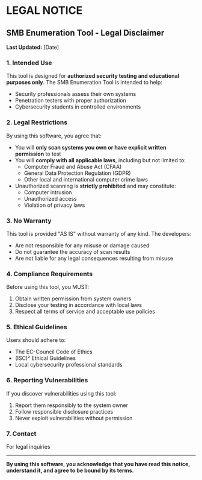 # LEGAL NOTICE

## SMB Enumeration Tool - Legal Disclaimer

**Last Updated:** [Date]

### 1. Intended Use
This tool is designed for **authorized security testing and educational purposes only**. The SMB Enumeration Tool is intended to help:

- Security professionals assess their own systems
- Penetration testers with proper authorization
- Cybersecurity students in controlled environments

### 2. Legal Restrictions
By using this software, you agree that:

- You will **only scan systems you own or have explicit written permission** to test
- You will **comply with all applicable laws**, including but not limited to:
  - Computer Fraud and Abuse Act (CFAA)
  - General Data Protection Regulation (GDPR)
  - Other local and international computer crime laws
- Unauthorized scanning is **strictly prohibited** and may constitute:
  - Computer intrusion
  - Unauthorized access
  - Violation of privacy laws

### 3. No Warranty
This tool is provided "AS IS" without warranty of any kind. The developers:

- Are not responsible for any misuse or damage caused
- Do not guarantee the accuracy of scan results
- Are not liable for any legal consequences resulting from misuse

### 4. Compliance Requirements
Before using this tool, you MUST:

1. Obtain written permission from system owners
2. Disclose your testing in accordance with local laws
3. Respect all terms of service and acceptable use policies

### 5. Ethical Guidelines
Users should adhere to:

- The EC-Council Code of Ethics
- (ISC)² Ethical Guidelines
- Local cybersecurity professional standards

### 6. Reporting Vulnerabilities
If you discover vulnerabilities using this tool:

1. Report them responsibly to the system owner
2. Follow responsible disclosure practices
3. Never exploit vulnerabilities without permission

### 7. Contact
For legal inquiries

---

**By using this software, you acknowledge that you have read this notice, understand it, and agree to be bound by its terms.**